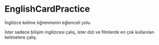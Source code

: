 # EnglishCardPractice

İngilizce kelime öğrenmenin eğlenceli yolu.

İster sadece bilişim ingilizcesi çalış, ister dizi ve filmlerde en çok kullanılan kelimelere çalış.
